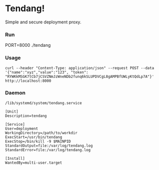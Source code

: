 # Tendang!

Simple and secure deployment proxy.

### Run

PORT=8000 ./tendang

### Usage

```
curl --header "Content-Type: application/json" --request POST --data '{"name":"xyz","value":"123", "token": "RYWKkMSGK7tCb7jCSVZNmJzWneNDb2funq6kSLUPDVCgL8gAMPBfUWLyKtQdLp7A"}' http://localhost:8000
```

### Daemon

`/lib/systemd/system/tendang.service`

```
[Unit]
Description=tendang

[Service]
User=deployment
WorkingDirectory=/path/to/workdir
ExecStart=/usr/bin/tendang
ExecStop=/bin/kill -9 $MAINPID
StandardOutput=file:/var/log/tendang.log
StandardError=file:/var/log/tendang.log

[Install]
WantedBy=multi-user.target
```
